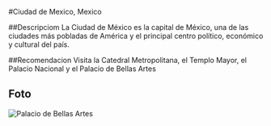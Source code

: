 #Ciudad de Mexico, Mexico

##Descripciom
La Ciudad de México es la capital de México, una de las ciudades más pobladas de América y el principal centro político, económico y cultural del país. 

##Recomendacion
Visita la Catedral Metropolitana, el Templo Mayor, el Palacio Nacional y el Palacio de Bellas Artes 

## Foto
![Palacio de Bellas Artes](https://ceimbvicmvibiccijbmvciovmkfvikdr)
